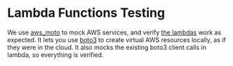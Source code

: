 # Lambda Functions Testing

We use [aws_moto](https://docs.getmoto.org/en/latest/docs/getting_started.html) to mock AWS services, and verify [the lambdas](../../ContainerManager/leaf_stack_group/lambda_functions/) work as expected. It lets you use [boto3](https://boto3.amazonaws.com/v1/documentation/api/latest/index.html) to create virtual AWS resources locally, as if they were in the cloud. It also mocks the existing boto3 client calls in lambda, so everything is verified.
